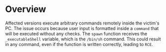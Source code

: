 # Overview
Affected versions execute arbitrary commands remotely inside the victim's PC. The issue occurs because user input is formatted inside a `command` that will be executed without any checks. The `spawn` function receives the `_executableShell` variable, which is the `/bin/sh` command. This could result in any command, even if the function is written correctly, leading to `RCE`.